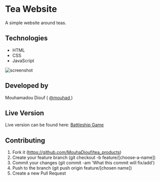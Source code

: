 # Tea Website
A simple website around teas.

## Technologies

- HTML
- CSS
- JavaScript

![screenshot](./src/screenshot.png)

## Developed by

Mouhamadou Diouf ( <a href="https://github.com/MouhaDiouf"> @mouhad </a>)


## Live Version
Live version can be found here: <a href="https://rawcdn.githack.com/MouhaDiouf/tea_products/b35dd7a488e8ba836ebf5eeb2c5ae8394976c8f9/index.html"> Battleship Game </a>

## Contributing

1. Fork it (https://github.com/MouhaDiouf/tea_products)
2. Create your feature branch (git checkout -b feature/[choose-a-name])
3. Commit your changes (git commit -am 'What this commit will fix/add')
4. Push to the branch (git push origin feature/[chosen name])
5. Create a new Pull Request
